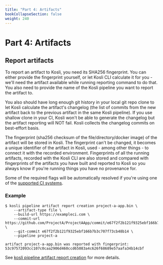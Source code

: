 ```yaml
---
title: "Part 4: Artifacts"
bookCollapseSection: false
weight: 240
---
```

# Part 4: Artifacts

## Report artifacts

To report an artifact to Kosli, you need its SHA256 fingerprint. You can either provide the fingerprint yourself, or let Kosli CLI calculate it for you - we'll need the artifact available while running reporting command to do that. 
You also need to provide the name of the Kosli pipeline you want to report the artifact to.

You also should have long enough git history in your local git repo clone to let Kosli calculate the artifact's changelog (the list of commits from the new artifact back to the previous artifact in the same Kosli pipeline).
If you use shallow clone in your CI, Kosli won't be able to generate the changelog but the artifact reporting will NOT fail. Kosli collects the changelog commits on best-effort basis.

The fingerprint (sha256 checksum of the file/directory/docker image) of the artifact will be stored in Kosli. The fingerprint can't be changed, it becomes a unique identifier of the artifact in Kosli, used - among other things - to connect it with the recorded environment. Fingerprints of all the running artifacts, recorded with the Kosli CLI are also stored and compared with fingerprints of the artifacts you have built and reported to Kosli so you always know if you're running things you have no provenance for. 

Some of the required flags will be automatically resolved if you're using one of the [supported CI systems](/integrations/ci_cd/).

### Example 

```
$ kosli pipeline artifact report creation project-a-app.bin \
	--artifact-type file \
	--build-url https://exampleci.com \
	--commit-url https://github.com/ProjectA/ProjectAApp/commit/e67f2f2b121f9325ebf166b7b3c707f73cb48b14 \
	--git-commit e67f2f2b121f9325ebf166b7b3c707f73cb48b14 \
	--pipeline project-a 

artifact project-a-app.bin was reported with fingerprint: 53c97572093cc107c0caa2906d460ccd65083a4c626f68689e57aafa34b14cbf
```

See [kosli pipeline artifact report creation](/client_reference/kosli_pipeline_artifact_report_creation/) for more details. 


